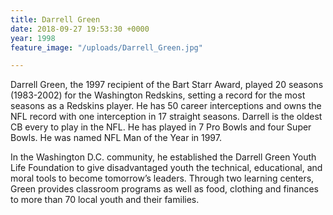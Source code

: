 ```yaml
---
title: Darrell Green
date: 2018-09-27 19:53:30 +0000
year: 1998
feature_image: "/uploads/Darrell_Green.jpg"

---
```

Darrell Green, the 1997 recipient of the Bart Starr Award, played 20 seasons (1983-2002) for the Washington Redskins, setting a record for the most seasons as a Redskins player. He has 50 career interceptions and owns the NFL record with one interception in 17 straight seasons. Darrell is the oldest CB every to play in the NFL. He has played in 7 Pro Bowls and four Super Bowls. He was named NFL Man of the Year in 1997.

In the Washington D.C. community, he established the Darrell Green Youth Life Foundation to give disadvantaged youth the technical, educational, and moral tools to become tomorrow’s leaders. Through two learning centers, Green provides classroom programs as well as food, clothing and finances to more than 70 local youth and their families.